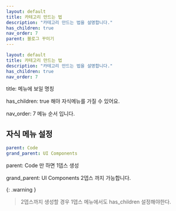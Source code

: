 ```yaml
---
layout: default
title: 카테고리 만드는 법
description: "카테고리 만드는 법을 설명합니다."
has_children: true
nav_order: 7
parent: 블로그 꾸미기
---
```


```yaml
layout: default
title: 카테고리 만드는 법
description: "카테고리 만드는 법을 설명합니다."
has_children: true
nav_order: 7
```

title: 메뉴에 보일 명칭

has_children: true  해야 자식메뉴를 가질 수 있어요.

nav_order: 7  메뉴 순서 입니다.

## 자식 메뉴 설정

```yaml
parent: Code
grand_parent: UI Components
```

parent: Code 만 하면 1뎁스 생성

grand_parent: UI Components  2뎁스 까지 가능합니다.

{: .warning }
> 2뎁스까지 생성할 경우 1뎁스 메뉴에서도 has_children 설정해야한다.